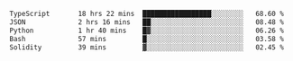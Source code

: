 <!--START_SECTION:waka-->

```txt
TypeScript       18 hrs 22 mins  █████████████████░░░░░░░░   68.60 %
JSON             2 hrs 16 mins   ██░░░░░░░░░░░░░░░░░░░░░░░   08.48 %
Python           1 hr 40 mins    █▓░░░░░░░░░░░░░░░░░░░░░░░   06.26 %
Bash             57 mins         █░░░░░░░░░░░░░░░░░░░░░░░░   03.58 %
Solidity         39 mins         ▓░░░░░░░░░░░░░░░░░░░░░░░░   02.45 %
```

<!--END_SECTION:waka-->